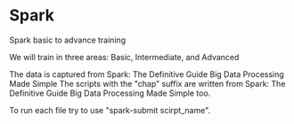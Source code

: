 # Spark
Spark basic to advance training

We will train in three areas: Basic, Intermediate, and Advanced

The data is captured from Spark: The Definitive Guide Big Data Processing Made Simple
The scripts with the "chap" suffix are written from Spark: The Definitive Guide Big Data Processing Made Simple too.

To run each file try to use "spark-submit scirpt_name".